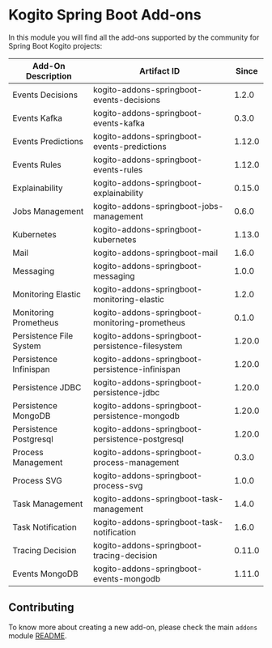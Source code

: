 # Kogito Spring Boot Add-ons

In this module you will find all the add-ons supported by the community for Spring Boot Kogito projects:

<!-- Please update this table in alphabetical order when creating a new add-on -->

| Add-On Description      | Artifact ID                           | Since  |
|-------------------------|---------------------------------------|--------|
| Events Decisions        | kogito-addons-springboot-events-decisions | 1.2.0  |
| Events Kafka            | kogito-addons-springboot-events-kafka | 0.3.0  |
| Events Predictions      | kogito-addons-springboot-events-predictions | 1.12.0 |
| Events Rules            | kogito-addons-springboot-events-rules | 1.12.0 |
| Explainability          | kogito-addons-springboot-explainability | 0.15.0 |
| Jobs Management         | kogito-addons-springboot-jobs-management | 0.6.0  |
| Kubernetes              | kogito-addons-springboot-kubernetes | 1.13.0 |
| Mail                    | kogito-addons-springboot-mail | 1.6.0  |
| Messaging               | kogito-addons-springboot-messaging | 1.0.0  |
| Monitoring Elastic      | kogito-addons-springboot-monitoring-elastic | 1.2.0  |
| Monitoring Prometheus   |kogito-addons-springboot-monitoring-prometheus | 0.1.0  |
| Persistence File System | kogito-addons-springboot-persistence-filesystem | 1.20.0 |
| Persistence Infinispan  | kogito-addons-springboot-persistence-infinispan | 1.20.0 |
| Persistence JDBC        | kogito-addons-springboot-persistence-jdbc       | 1.20.0 |
| Persistence MongoDB     | kogito-addons-springboot-persistence-mongodb    | 1.20.0 |
| Persistence Postgresql  | kogito-addons-springboot-persistence-postgresql | 1.20.0 |
| Process Management      | kogito-addons-springboot-process-management | 0.3.0  |
| Process SVG             | kogito-addons-springboot-process-svg | 1.0.0  |
| Task Management         | kogito-addons-springboot-task-management | 1.4.0  |
| Task Notification       | kogito-addons-springboot-task-notification | 1.6.0  |
| Tracing Decision        | kogito-addons-springboot-tracing-decision  | 0.11.0 |
| Events MongoDB          | kogito-addons-springboot-events-mongodb | 1.11.0 |

## Contributing

To know more about creating a new add-on, please check the main `addons` module [README](../../addons/README.md).
